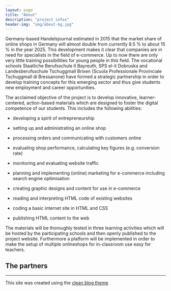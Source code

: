 ```yaml
---
layout: page
title: "About"
description: "project infos"
header-img: "img/about-bg.jpg"
---
```


Germany-based Handelsjournal estimated in 2015 that the market share of online shops in Germany will almost double from currently 8.5 % to about 15 % in the year 2025. This development makes it clear that companies are in need for specialists in the field of e-commerce. Up to now there are only very little training possibilities for young people in this field. The vocational schools Staatliche Berufsschule II Bayreuth, SPS el-it Dobruska and Landesberufsschule Tschuggmall Brixen (Scuola Professionale Provinciale Tschuggmall di Bressanone) have formed a strategic partnership in order to develop training concepts for this emerging sector and thus give students new employment and career opportunities.

The acclaimed objective of the project is to develop innovative, learner-centered, action-based materials which are designed to foster the digital competence of our students. This includes the following abilities:

- developing a spirit of entrepreneurship
- setting up and administrating an online shop
- processing orders and communicating with customers online
- evaluating shop performance, calculating key figures (e.g. conversion rate)

- monitoring and evaluating website traffic
- planning and implementing (online) marketing for e-commerce including search engine optimisation
- creating graphic designs and content for use in e-commerce

- reading and interpreting HTML code of existing websites
- coding a basic internet site in HTML and CSS
- publishing HTML content to the web

The materials will be thoroughly tested in three learning activities which will be hosted by the participating schools and then openly published to the project website. Furthermore a platform will be implemented in order to make the setup of multiple onlineshops for in-classroom use easy for teachers.

## The partners

<!-- Include Google maps stuff-->
<script type="text/javascript" src="https://maps.google.com/maps/api/js?sensor=false"></script>
<script src="/js/partner_google_maps.js"></script>
<div id="map_canvas"></div>

<hr>

This site was created using the [clean blog theme](https://github.com/BlackrockDigital/startbootstrap-clean-blog-jekyll) 